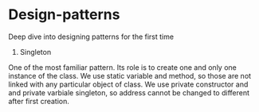 # Design-patterns
Deep dive into designing patterns for the first time

1. Singleton

One of the most familiar pattern. Its role is to create one and only one instance of the class. We use static variable 
and method, so those are not linked with any particular object of class. We use private constructor and and private varbiale singleton, so address
cannot be changed to different after first creation.

